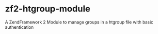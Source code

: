 # zf2-htgroup-module
A ZendFramework 2 Module to manage groups in a htgroup file with basic authentication
